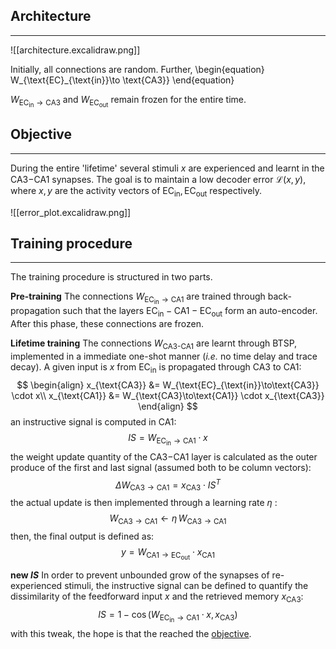 

## Architecture
---

![[architecture.excalidraw.png]]

Initially, all connections are random. Further, 
\begin{equation}
W_{\text{EC}_{\text{in}}\to \text{CA3}}
\end{equation}

$W_{\text{EC}_{\text{in}}\to \text{CA3}}$ and $W_{\text{EC}_{\text{out}}}$ remain frozen for the entire time.

## Objective
---
During the entire 'lifetime' several stimuli $x$ are experienced and learnt in the CA3$-$CA1 synapses. The goal is to maintain a low decoder error $\mathcal{L}(x,y)$, where $x,y$ are the activity vectors of $\text{EC}_{\text{in}},\text{EC}_{\text{out}}$ respectively.

![[error_plot.excalidraw.png]]

## Training procedure
---
The training procedure is structured in two parts.

**Pre-training** 
The connections $W_{\text{EC}_\text{in}\to\text{CA1}}$ are trained through back-propagation such that the layers $\text{EC}_{\text{in}}-\text{CA1}-\text{EC}_{\text{out}}$ form an auto-encoder.  After this phase, these connections are frozen.

**Lifetime training**
The connections  $W_{\text{CA3-CA1}}$ are learnt through BTSP, implemented in a immediate one-shot manner (*i.e.* no time delay and trace decay). A given input is $x$ from $\text{EC}_{\text{in}}$ is propagated through CA3 to CA1: $$ \begin{align} x_{\text{CA3}} &= W_{\text{EC}_{\text{in}}\to\text{CA3}} \cdot x\\ x_{\text{CA1}} &= W_{\text{CA3}\to\text{CA1}} \cdot x_{\text{CA3}}  \end{align} $$ 
an instructive signal is computed in CA1:  $$ IS = W_{\text{EC}_{\text{in}}\to\text{CA1}}\cdot x $$
the weight update quantity of the CA3$-$CA1 layer is calculated as the outer produce of the first and last signal (assumed both to be column vectors): $$ \Delta W_{\text{CA3}\to\text{CA1}} = x_{\text{CA3}} \cdot IS^{T} $$ 
the actual update is then implemented through a learning rate $\eta$ : $$ W_{\text{CA3}\to\text{CA1}}\leftarrow \eta\,W_{\text{CA3}\to\text{CA1}} $$ 
then, the final output is defined as: 
$$
y=W_{\text{CA1}\to\text{EC}_\text{out}}\cdot x_{\text{CA1}}
$$ 

**new $IS$**
In order to prevent unbounded grow of the synapses of re-experienced stimuli, the instructive signal can be defined to quantify the dissimilarity of the feedforward input $x$ and the retrieved memory $x_{\text{CA3}}$:
$$
IS = 1 - \cos\left(W_{\text{EC}_{\text{in}}\to{\text{CA1}}}\cdot x, x_{\text{CA3}}\right)
$$
with this tweak, the hope is that the reached the [objective](#Objective).

